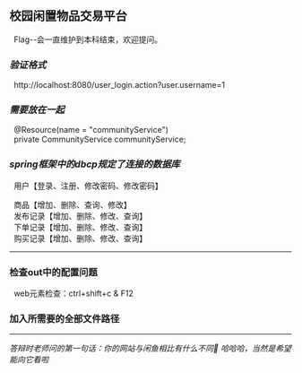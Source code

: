## 校园闲置物品交易平台

&nbsp; Flag--会一直维护到本科结束，欢迎提问。

### _验证格式_   
&nbsp; http://localhost:8080/user_login.action?user.username=1   

### _需要放在一起_    
&nbsp; @Resource(name = "communityService")   
&nbsp; private CommunityService communityService;   

### _spring框架中的dbcp规定了连接的数据库_   

&nbsp; 用户【登录、注册、修改密码、修改密码】   

&nbsp; 商品【增加、删除、查询、修改】   
&nbsp; 发布记录【增加、删除、修改、查询】   
&nbsp; 下单记录【增加、删除、修改、查询】   
&nbsp; 购买记录【增加、删除、修改、查询】   

----

### 检查out中的配置问题   
&nbsp; web元素检查：ctrl+shift+c & F12    

### 加入所需要的全部文件路径   

----

_答辩时老师问的第一句话：你的网站与闲鱼相比有什么不同🐎_
_哈哈哈，当然是希望能向它看啦_
